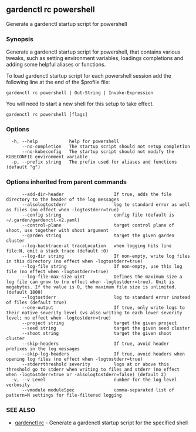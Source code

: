 ## gardenctl rc powershell

Generate a gardenctl startup script for powershell

### Synopsis

Generate a gardenctl startup script for powershell, that contains various tweaks,
such as setting environment variables, loadings completions and adding some helpful aliases or functions.

To load gardenctl startup script for each powershell session add the following line at the end of the $profile file:

    gardenctl rc powershell | Out-String | Invoke-Expression

You will need to start a new shell for this setup to take effect.


```
gardenctl rc powershell [flags]
```

### Options

```
  -h, --help            help for powershell
      --no-completion   The startup script should not setup completion
      --no-kubeconfig   The startup script should not modify the KUBECONFIG environment variable
  -p, --prefix string   The prefix used for aliases and functions (default "g")
```

### Options inherited from parent commands

```
      --add-dir-header                   If true, adds the file directory to the header of the log messages
      --alsologtostderr                  log to standard error as well as files (no effect when -logtostderr=true)
      --config string                    config file (default is ~/.garden/gardenctl-v2.yaml)
      --control-plane                    target control plane of shoot, use together with shoot argument
      --garden string                    target the given garden cluster
      --log-backtrace-at traceLocation   when logging hits line file:N, emit a stack trace (default :0)
      --log-dir string                   If non-empty, write log files in this directory (no effect when -logtostderr=true)
      --log-file string                  If non-empty, use this log file (no effect when -logtostderr=true)
      --log-file-max-size uint           Defines the maximum size a log file can grow to (no effect when -logtostderr=true). Unit is megabytes. If the value is 0, the maximum file size is unlimited. (default 1800)
      --logtostderr                      log to standard error instead of files (default true)
      --one-output                       If true, only write logs to their native severity level (vs also writing to each lower severity level; no effect when -logtostderr=true)
      --project string                   target the given project
      --seed string                      target the given seed cluster
      --shoot string                     target the given shoot cluster
      --skip-headers                     If true, avoid header prefixes in the log messages
      --skip-log-headers                 If true, avoid headers when opening log files (no effect when -logtostderr=true)
      --stderrthreshold severity         logs at or above this threshold go to stderr when writing to files and stderr (no effect when -logtostderr=true or -alsologtostderr=false) (default 2)
  -v, --v Level                          number for the log level verbosity
      --vmodule moduleSpec               comma-separated list of pattern=N settings for file-filtered logging
```

### SEE ALSO

* [gardenctl rc](gardenctl_rc.md)	 - Generate a gardenctl startup script for the specified shell

